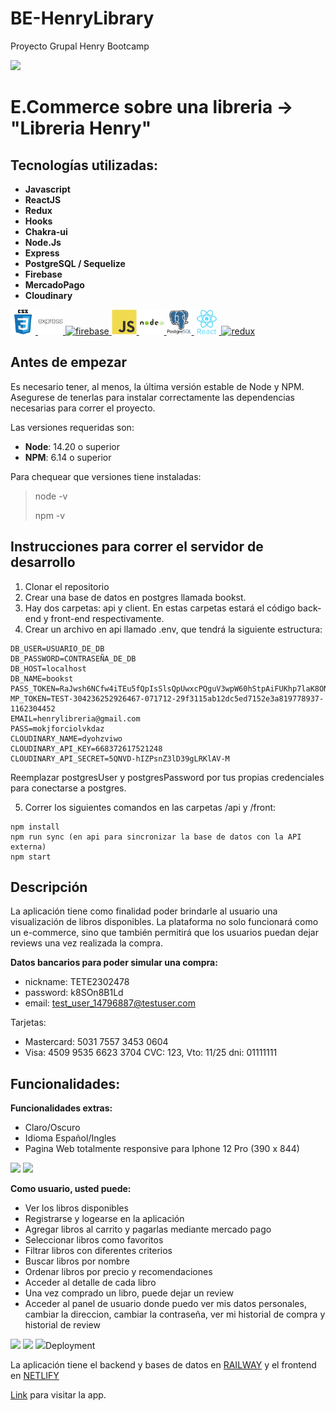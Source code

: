 # BE-HenryLibrary
Proyecto Grupal Henry Bootcamp

 <img src = "./front/public/home.jpg" >
 
 <br />

#

# E.Commerce sobre una libreria -> "Libreria Henry"

## Tecnologías utilizadas:

* __Javascript__
* __ReactJS__
* __Redux__
* __Hooks__
* __Chakra-ui__
* __Node.Js__
* __Express__
* __PostgreSQL / Sequelize__
* __Firebase__
* __MercadoPago__
* __Cloudinary__


<p align="left"> <a href="https://www.w3schools.com/css/" target="_blank" rel="noreferrer"> <img src="https://raw.githubusercontent.com/devicons/devicon/master/icons/css3/css3-original-wordmark.svg" alt="css3" width="40" height="40"/> </a> <a href="https://expressjs.com" target="_blank" rel="noreferrer"> <img src="https://raw.githubusercontent.com/devicons/devicon/master/icons/express/express-original-wordmark.svg" alt="express" width="40" height="40"/> </a> <a href="https://firebase.google.com/" target="_blank" rel="noreferrer"> <img src="https://www.vectorlogo.zone/logos/firebase/index.html" alt="firebase" width="40" height="40"/> </a> <a href="https://developer.mozilla.org/en-US/docs/Web/JavaScript" target="_blank" rel="noreferrer"> <img src="https://raw.githubusercontent.com/devicons/devicon/master/icons/javascript/javascript-original.svg" alt="javascript" width="40" height="40"/> </a> <a href="https://nodejs.org" target="_blank" rel="noreferrer"> <img src="https://raw.githubusercontent.com/devicons/devicon/master/icons/nodejs/nodejs-original-wordmark.svg" alt="nodejs" width="40" height="40"/> </a> <a href="https://www.postgresql.org" target="_blank" rel="noreferrer"> <img src="https://raw.githubusercontent.com/devicons/devicon/master/icons/postgresql/postgresql-original-wordmark.svg" alt="postgresql" width="40" height="40"/> </a> <a href="https://reactjs.org/" target="_blank" rel="noreferrer"> <img src="https://raw.githubusercontent.com/devicons/devicon/master/icons/react/react-original-wordmark.svg" alt="react" width="40" height="40"/> </a> <a href="https://es.redux.js.org/" target="_blank" rel="noreferrer"> <img src="https://www.svgrepo.com/svg/303557/redux-logo" alt="redux" width="40" height="40"/> </a> </p>


## Antes de empezar
Es necesario tener, al menos, la última versión estable de Node y NPM. Asegurese de tenerlas para instalar correctamente las dependencias necesarias para correr el proyecto.

Las versiones requeridas son:
- **Node**: 14.20 o superior
- **NPM**: 6.14 o superior

Para chequear que versiones tiene instaladas:
> node -v
>
> npm -v

## Instrucciones para correr el servidor de desarrollo

1. Clonar el repositorio
2. Crear una base de datos en postgres llamada bookst.
3. Hay dos carpetas: api y client. En estas carpetas estará el código back-end y front-end respectivamente.
4. Crear un archivo en api llamado .env, que tendrá la siguiente estructura: 

```
DB_USER=USUARIO_DE_DB
DB_PASSWORD=CONTRASEÑA_DE_DB
DB_HOST=localhost
DB_NAME=bookst
PASS_TOKEN=RaJwsh6NCfw4iTEu5fQpIsSlsQpUwxcPQguV3wpW60hStpAiFUKhp7laK8ONV6thYpf49mmFk0p7wm0OMiKjx0SIY8O4iU3YfA7pAqJByP2VdKhcHdXLmtv0SPo7B12fUHdht0QuI2pcw788yvzLXcZkRjyrCGrSv7CDYYDKVDmxjGm8OkDmTdociAvkNGAugc3fvmuy
MP_TOKEN=TEST-304236252926467-071712-29f3115ab12dc5ed7152e3a819778937-1162304452
EMAIL=henrylibreria@gmail.com
PASS=mokjforciolvkdaz
CLOUDINARY_NAME=dyohzviwo
CLOUDINARY_API_KEY=668372617521248
CLOUDINARY_API_SECRET=5QNVD-hIZPsnZ3lD39gLRKlAV-M
```

Reemplazar postgresUser y postgresPassword por tus propias credenciales para conectarse a postgres.

5. Correr los siguientes comandos en las carpetas /api y /front:
```
npm install
npm run sync (en api para sincronizar la base de datos con la API externa)
npm start
```

## Descripción
La aplicación tiene como finalidad poder brindarle al usuario una visualización de libros disponibles.
La plataforma no solo funcionará como un e-commerce, sino que también permitirá que los usuarios puedan dejar reviews una vez realizada la compra.

**Datos bancarios para poder simular una compra:**
- nickname: TETE2302478
- password: k8SOn8B1Ld
- email: test_user_14796887@testuser.com

Tarjetas:
- Mastercard: 5031 7557 3453 0604
- Visa: 4509 9535 6623 3704
CVC: 123, Vto: 11/25
dni: 01111111



## Funcionalidades:

**Funcionalidades extras:**
- Claro/Oscuro
- Idioma Español/Ingles
- Pagina Web totalmente responsive para Iphone 12 Pro (390 x 844)

 <img src = "./front/public/claroOscuro.jpg">
 <img src = "./front/public/responsive.jpg">


**Como usuario, usted puede:**
- Ver los libros disponibles
- Registrarse y logearse en la aplicación
- Agregar libros al carrito y pagarlas mediante mercado pago
- Seleccionar libros como favoritos 
- Filtrar libros con diferentes criterios
- Buscar libros por nombre
- Ordenar libros por precio y recomendaciones
- Acceder al detalle de cada libro 
- Una vez comprado un libro, puede dejar un review
- Acceder al panel de usuario donde puedo ver mis datos personales, cambiar la direccion, cambiar la contraseña, ver mi historial de compra y historial de review

<img src = "./front/public/detalles de libros.jpg" />
<img src = "./front/public/panelDeUsuario.jpg"/>
<img src = "./front/public/carrito.jpg/>


**Como administrador, usted puede:**
- Banear usuarios, imposibilitandolos de poder comprar libros y dejar reviews. 
- Enviar un email al usuario cuando se banneo
- Crear, editar y eliminar libros
- Disponer de un listado de compras completadas de usuarios, y poder cancelarlas en caso que hubiera alguna anomalía
- Enviar un email a todos los usuarios que compraron un determinada libro.

Vista de administrador (panel de control):



## Deployment

La aplicación tiene el backend y bases de datos en [RAILWAY](https://railway.app/) y el frontend en [NETLIFY](https://netlify.com)

[Link](https://henry-library.netlify.app/) para visitar la app.



